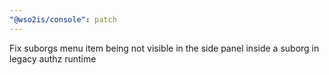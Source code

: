 ```yaml
---
"@wso2is/console": patch
---
```


Fix suborgs menu item being not visible in the side panel inside a suborg in legacy authz runtime
